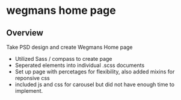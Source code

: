 # wegmans home page


## Overview

Take PSD design and create Wegmans Home page



* Utilized Sass / compass to create page
* Seperated elements into individual .scss documents
* Set up page with percetages for flexibility, also added mixins for reponsive css
* included js and css for carousel but did not have enough time to implement.

```

